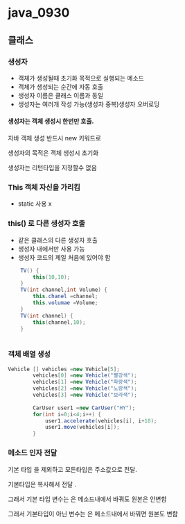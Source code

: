 # java_0930

## 클래스

### 생성자

- 객체가 생성될때 초기화 목적으로 실행되는 메소드
- 객체가 생성되는 순간에 자동 호출
- 생성자 이름은 클래스 이름과 동일
- 생성자는 여러개 작성 가능(생성자 중복)생성자 오버로딩

#### 생성자는 객체 생성시 한번만 호출.

자바 객체 생성 반드시 new 키워드로 

생성자의 목적은 객체 생성시 초기화

생성자는 리턴타입을 지정할수 없음



### This 객체 자신을 가리킴

- static 사용 x

### this() 로 다른 생성자 호출

- 같은 클래스의 다른 생성자 호출
- 생성자 내에서만 사용 가능
- 생성자 코드의 제일 처음에 있어야 함

```java
	TV() {
		this(10,10);
	}
	TV(int channel,int Volume) {
		this.chanel =channel;
		this.volumae =Volume;
	}
	TV(int channel) {
		this(channel,10);
	}
	
```



### 객체 배열 생성

```java
Vehicle [] vehicles =new Vehicle[5];
		vehicles[0] =new Vehicle("빨강색");
		vehicles[1] =new Vehicle("파랑색");
		vehicles[2] =new Vehicle("노랑색");
		vehicles[3] =new Vehicle("보라색");
		
		CarUser user1 =new CarUser("HY");
		for(int i=0;i<4;i++) {
			user1.accelerate(vehicles[i], i+10);
			user1.move(vehicles[i]);
		}
```

### 메소드 인자 전달 

기본 타입 을 제외하고 모든타입은 주소값으로 전달.

기본타입은 복사해서 전달 .

그래서 기본 타입 변수는 은 메소드내에서 바꿔도 원본은 안변함

그래서 기본타입이 아닌 변수는 은 메소드내에서 바꿔면 원본도 변함